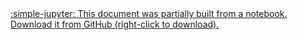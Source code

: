<a class="alert" href="https://github.com/lucaslrodri/jupyter-tikz/blob/main/GettingStarted.ipynb" target="_blank">
    :simple-jupyter: This document was partially built from a notebook. Download it from GitHub (right-click to download).
</a>